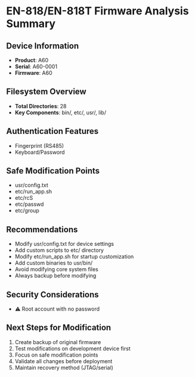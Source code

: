 # EN-818/EN-818T Firmware Analysis Summary

## Device Information
- **Product**: A60
- **Serial**: A60-0001
- **Firmware**: A60

## Filesystem Overview
- **Total Directories**: 28
- **Key Components**: bin/, etc/, usr/, lib/

## Authentication Features
- Fingerprint (RS485)
- Keyboard/Password

## Safe Modification Points
- usr/config.txt
- etc/run_app.sh
- etc/rcS
- etc/passwd
- etc/group

## Recommendations
- Modify usr/config.txt for device settings
- Add custom scripts to etc/ directory
- Modify etc/run_app.sh for startup customization
- Add custom binaries to usr/bin/
- Avoid modifying core system files
- Always backup before modifying

## Security Considerations
- ⚠️  Root account with no password

## Next Steps for Modification
1. Create backup of original firmware
2. Test modifications on development device first
3. Focus on safe modification points
4. Validate all changes before deployment
5. Maintain recovery method (JTAG/serial)
